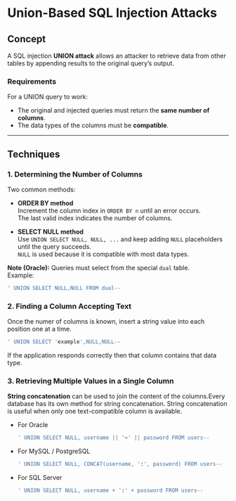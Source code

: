 # Union-Based SQL Injection Attacks

## Concept
A SQL injection **UNION attack** allows an attacker to retrieve data from other tables by appending results to the original query’s output.

### Requirements
For a UNION query to work:
- The original and injected queries must return the **same number of columns**.
- The data types of the columns must be **compatible**.

---

## Techniques

### 1. Determining the Number of Columns
Two common methods:

- **ORDER BY method**  
  Increment the column index in `ORDER BY n` until an error occurs.  
  The last valid index indicates the number of columns.  

- **SELECT NULL method**  
  Use `UNION SELECT NULL, NULL, ...` and keep adding `NULL` placeholders until the query succeeds.  
  `NULL` is used because it is compatible with most data types.  

**Note (Oracle):** Queries must select from the special `dual` table.  
Example:  
```sql
' UNION SELECT NULL,NULL FROM dual--
```

### 2. Finding a Column Accepting Text
Once the numer of columns is known, insert a string value into each position one at a time.
```sql
' UNION SELECT 'example',NULL,NULL--
```
If the application responds correctly then that column contains that data type.

### 3. Retrieving Multiple Values in a Single Column
**String concatenation** can be used to join the content of the columns.Every database has its own method for string concatenation.
String concatenation is useful when only one text-compatible column is available.
- For Oracle
    ```sql
    ' UNION SELECT NULL, username || '~' || password FROM users--
    ```
- For MySQL / PostgreSQL
    ```sql
    ' UNION SELECT NULL, CONCAT(username, ':', password) FROM users--
    ```
- For SQL Server
    ```sql
    ' UNION SELECT NULL, username + ':' + password FROM users--
    ```